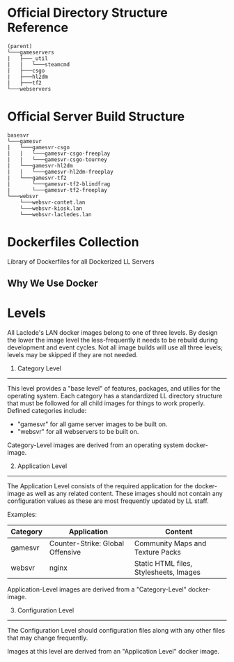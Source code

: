 Official Directory Structure Reference 
======================================
```
(parent)
└───gameservers
|   ├───_util
|   |   └───steamcmd
|   ├───csgo
|   ├───hl2dm
|   ├───tf2
└───webservers
```

Official Server Build Structure
===============================
```
basesvr
└───gamesvr
|   └───gamesvr-csgo
|   |   └───gamesvr-csgo-freeplay
|   |   └───gamesvr-csgo-tourney
|   └───gamesvr-hl2dm
|   |   └───gamesvr-hl2dm-freeplay
|   └───gamesvr-tf2
|       └───gamesvr-tf2-blindfrag
|       └───gamesvr-tf2-freeplay
└───websvr
    └───websvr-contet.lan
    └───websvr-kiosk.lan
    └───websvr-lacledes.lan
```





Dockerfiles Collection
======================
Library of Dockerfiles for all Dockerized LL Servers

Why We Use Docker
-----------------

Levels
======
All Laclede's LAN docker images belong to one of three levels.  By design the lower the image level the less-frequently it needs to be rebuild during development and event cycles.  Not all image builds will use all three levels; levels may be skipped if they are not needed.

1. Category Level
-----------------
This level provides a "base level" of features, packages, and utilies for the operating system.  Each category has a standardized LL directory structure that must be followed for all child images for things to work properly. Defined categories include:

* "gamesvr" for all game server images to be built on.
* "websvr" for all webservers to be built on.

Category-Level images are derived from an operating system docker-image.

2. Application Level
---------------------
The Application Level consists of the required application for the docker-image as well as any related content. These images should not contain any configuration values as these are most frequently updated by LL staff.

Examples:

| Category | Application                      | Content                                |
|----------|----------------------------------|----------------------------------------|
| gamesvr  | Counter-Strike: Global Offensive | Community Maps and Texture Packs       |
| websvr   | nginx                            | Static HTML files, Stylesheets, Images |

Application-Level images are derived from a "Category-Level" docker-image.

3. Configuration Level
----------------------
The Configuration Level should configuration files along with any other files that may change frequently.



Images at this level are derived from an "Application Level" docker image.



